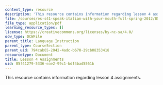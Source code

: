 ```yaml
---
content_type: resource
description: 'This resource contains information regarding lesson 4 assignments. '
file: /courses/es-s41-speak-italian-with-your-mouth-full-spring-2012/85f412795336eae299c1bdf4bad5561b_MITES_S41S12_compiti_4.pdf
file_type: application/pdf
learning_resource_types: []
license: https://creativecommons.org/licenses/by-nc-sa/4.0/
ocw_type: OCWFile
parent_title: Language Instruction
parent_type: CourseSection
parent_uid: 794cab65-2042-4adc-b670-29cb08353418
resourcetype: Document
title: Lesson 4 Assignments
uid: 85f41279-5336-eae2-99c1-bdf4bad5561b
---
```

This resource contains information regarding lesson 4 assignments. 
